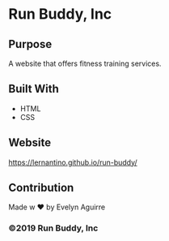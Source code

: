 # Run Buddy, Inc

## Purpose
A website that offers fitness training services.

## Built With
* HTML
* CSS

## Website
https://lernantino.github.io/run-buddy/

## Contribution
Made w ❤️ by Evelyn Aguirre

### ©️2019 Run Buddy, Inc

